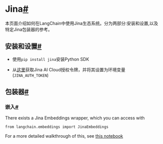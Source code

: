 

Jina[#](#jina "跳到此标题的永久链接")
===========================

本页面介绍如何在LangChain中使用Jina生态系统。分为两部分:安装和设置,以及特定Jina包装器的参考。

安装和设置[#](#installation-and-setup "跳到此标题的永久链接")
----------------------------------------------

* 使用`pip install jina`安装Python SDK

* 从[这里](https://cloud.jina.ai/settings/tokens)获取Jina AI Cloud授权令牌，并将其设置为环境变量(`JINA_AUTH_TOKEN`)

包装器[#](#wrappers "跳到此标题的永久链接")
------------------------------

### 嵌入[#](#embeddings "跳到此标题的永久链接")

There exists a Jina Embeddings wrapper, which you can access with

```
from langchain.embeddings import JinaEmbeddings

```

For a more detailed walkthrough of this, see [this notebook](../modules/models/text_embedding/examples/jina)

